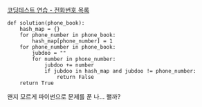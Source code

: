 
[코딩테스트 연습 - 전화번호 목록](https://school.programmers.co.kr/learn/courses/30/lessons/42577)

```tsx
def solution(phone_book):
    hash_map = {}
    for phone_number in phone_book:
        hash_map[phone_number] = 1
    for phone_number in phone_book:
        jubdoo = ""
        for number in phone_number:
            jubdoo += number
            if jubdoo in hash_map and jubdoo != phone_number:
                return False
    return True
```

왠지 모르게 파이썬으로 문제를 푼 나… 왤까?